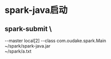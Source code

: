 # spark-java启动 
## spark-submit  \
--master local[2]
--class com.oudake.spark.Main \
~/spark/spark-java.jar \
~/spark/a.txt

